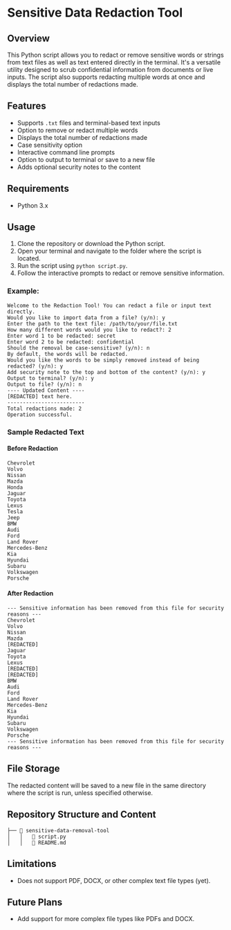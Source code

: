 # Sensitive Data Redaction Tool

## Overview

This Python script allows you to redact or remove sensitive words or strings from text files as well as text entered directly in the terminal. It's a versatile utility designed to scrub confidential information from documents or live inputs. The script also supports redacting multiple words at once and displays the total number of redactions made.

## Features

- Supports `.txt` files and terminal-based text inputs
- Option to remove or redact multiple words
- Displays the total number of redactions made
- Case sensitivity option
- Interactive command line prompts
- Option to output to terminal or save to a new file
- Adds optional security notes to the content

## Requirements

- Python 3.x

## Usage

1. Clone the repository or download the Python script.
2. Open your terminal and navigate to the folder where the script is located.
3. Run the script using `python script.py`.
4. Follow the interactive prompts to redact or remove sensitive information.

### Example:

```
Welcome to the Redaction Tool! You can redact a file or input text directly.
Would you like to import data from a file? (y/n): y
Enter the path to the text file: /path/to/your/file.txt
How many different words would you like to redact?: 2
Enter word 1 to be redacted: secret
Enter word 2 to be redacted: confidential
Should the removal be case-sensitive? (y/n): n
By default, the words will be redacted.
Would you like the words to be simply removed instead of being redacted? (y/n): y
Add security note to the top and bottom of the content? (y/n): y
Output to terminal? (y/n): y
Output to file? (y/n): n
---- Updated Content ----
[REDACTED] text here.
-------------------------
Total redactions made: 2
Operation successful.
```

### Sample Redacted Text

#### Before Redaction

```
Chevrolet
Volvo
Nissan
Mazda
Honda
Jaguar
Toyota
Lexus
Tesla
Jeep
BMW
Audi
Ford
Land Rover
Mercedes-Benz
Kia
Hyundai
Subaru
Volkswagen
Porsche
```

#### After Redaction

```
--- Sensitive information has been removed from this file for security reasons ---
Chevrolet
Volvo
Nissan
Mazda
[REDACTED]
Jaguar
Toyota
Lexus
[REDACTED]
[REDACTED]
BMW
Audi
Ford
Land Rover
Mercedes-Benz
Kia
Hyundai
Subaru
Volkswagen
Porsche
--- Sensitive information has been removed from this file for security reasons ---
```

## File Storage

The redacted content will be saved to a new file in the same directory where the script is run, unless specified otherwise.

## Repository Structure and Content

```
├── 📁 sensitive-data-removal-tool
│   │   📄 script.py
│   │   📄 README.md
```

## Limitations

- Does not support PDF, DOCX, or other complex text file types (yet).

## Future Plans

- Add support for more complex file types like PDFs and DOCX.
